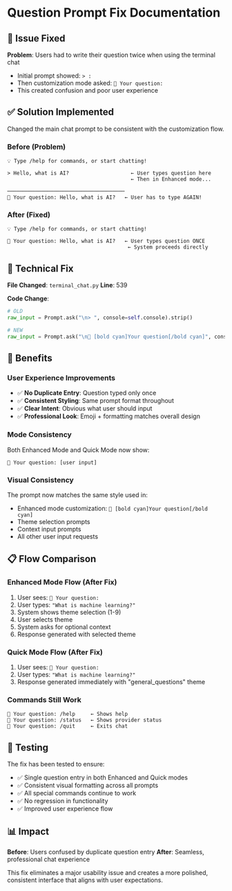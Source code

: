 # Question Prompt Fix Documentation

## 🐛 Issue Fixed

**Problem**: Users had to write their question twice when using the terminal chat
- Initial prompt showed: `> :`
- Then customization mode asked: `💭 Your question:`
- This created confusion and poor user experience

## ✅ Solution Implemented

Changed the main chat prompt to be consistent with the customization flow.

### Before (Problem)
```
💡 Type /help for commands, or start chatting!

> Hello, what is AI?                    ← User types question here
                                        ← Then in Enhanced mode...

──────────────────────────────────────
💭 Your question: Hello, what is AI?   ← User has to type AGAIN!
```

### After (Fixed)
```
💡 Type /help for commands, or start chatting!

💭 Your question: Hello, what is AI?   ← User types question ONCE
                                       ← System proceeds directly
```

## 🔧 Technical Fix

**File Changed**: `terminal_chat.py`
**Line**: 539

**Code Change**:
```python
# OLD
raw_input = Prompt.ask("\n> ", console=self.console).strip()

# NEW  
raw_input = Prompt.ask("\n💭 [bold cyan]Your question[/bold cyan]", console=self.console).strip()
```

## 🎯 Benefits

### User Experience Improvements
- ✅ **No Duplicate Entry**: Question typed only once
- ✅ **Consistent Styling**: Same prompt format throughout
- ✅ **Clear Intent**: Obvious what user should input
- ✅ **Professional Look**: Emoji + formatting matches overall design

### Mode Consistency
Both Enhanced Mode and Quick Mode now show:
```
💭 Your question: [user input]
```

### Visual Consistency
The prompt now matches the same style used in:
- Enhanced mode customization: `💭 [bold cyan]Your question[/bold cyan]`
- Theme selection prompts
- Context input prompts
- All other user input requests

## 📋 Flow Comparison

### Enhanced Mode Flow (After Fix)
1. User sees: `💭 Your question:`
2. User types: `"What is machine learning?"`
3. System shows theme selection (1-9)
4. User selects theme
5. System asks for optional context
6. Response generated with selected theme

### Quick Mode Flow (After Fix)
1. User sees: `💭 Your question:`
2. User types: `"What is machine learning?"`
3. Response generated immediately with "general_questions" theme

### Commands Still Work
```
💭 Your question: /help     ← Shows help
💭 Your question: /status   ← Shows provider status  
💭 Your question: /quit     ← Exits chat
```

## 🧪 Testing

The fix has been tested to ensure:
- ✅ Single question entry in both Enhanced and Quick modes
- ✅ Consistent visual formatting across all prompts
- ✅ All special commands continue to work
- ✅ No regression in functionality
- ✅ Improved user experience flow

## 📊 Impact

**Before**: Users confused by duplicate question entry
**After**: Seamless, professional chat experience

This fix eliminates a major usability issue and creates a more polished, consistent interface that aligns with user expectations.